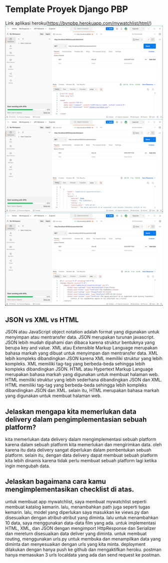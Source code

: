 # Template Proyek Django PBP

Link aplikasi heroku(https://bynpbp.herokuapp.com/mywatchlist/html/)
![HTML](https://github.com/IbniShaquille/tugas2PBP/blob/main/assets/HTML.jpg)
![JSON](https://github.com/IbniShaquille/tugas2PBP/blob/main/assets/JSON.jpg)
![XML](https://github.com/IbniShaquille/tugas2PBP/blob/main/assets/XML.jpg)

## JSON vs XML vs HTML

JSON atau JavaScript object notation adalah format yang digunakan untuk menyimpan atau mentransfer data. JSON merupakan turunan javascript. JSON lebih mudah dipahami dan dibaca karena struktur bentuknya yang berupa key and value.
XML atau Extensible Markup Language merupakan bahasa markah yang dibuat untuk menyimpan dan mentransfer data. XML lebih kompleks dibandingkan JSON karena XML memiliki struktur yang lebih kompleks. XML memiliki tag-tag yang berbeda-beda sehingga lebih kompleks dibandingkan JSON.
HTML atau Hypertext Markup Language merupakan bahasa markah yang digunakan untuk membuat halaman web. HTML memiliki struktur yang lebih sederhana dibandingkan JSON dan XML. HTML memiliki tag-tag yang berbeda-beda sehingga lebih kompleks dibandingkan JSON dan XML. selain itu, HTML merupakan bahasa markah yang digunakan untuk membuat halaman web. 

## Jelaskan mengapa kita memerlukan data delivery dalam pengimplementasian sebuah platform?

kita memerlukan data delivery dalam mengimplementasi sebuah platform karena dalam sebuah platform kita memerlukan dan mengirimkan data. oleh karena itu data delivery sangat diperlukan dalam pembentukan sebuah platform. selain itu, dengan data delivery dapat membuat sebuah platform kita lebih dinamis karena tidak perlu membuat sebuah platform lagi ketika ingin mengubah data.

## Jelaskan bagaimana cara kamu mengimplementasikan checklist di atas.

untuk membuat app mywatchlist, saya membuat mywatchlist seperti membuat katalog kemarin. lalu, menambahkan path juga seperti tugas kemarin. lalu, model yang diperlukan saya masukkan ke views.py dan disesuaikan dengan atribut-atribut yang diminta. lalu untuk menambahkan 10 data, saya menggunakan data-data film yang ada. untuk implementasi HTML, XML, dan JSON dengan mengimport HttpResponse dan Serializer dan mereturn disesuaikan data deliver yang diminta. untuk membuat routing, menggunakan urls.py untuk membuka dan menampilkan data yang diminta dan menyesuaikan dengan urls yang kita minta. deployment dilakukan dengan hanya push ke github dan mengaktifkan heroku. postman hanya memasukan 3 urls localdata yang ada dan send request ke postman. 